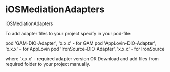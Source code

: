 # iOSMediationAdapters
iOSMediationAdapters

To add adapter files to your project specify in your pod-file:


  pod 'GAM-DIO-Adapter', 'x.x.x' - for GAM
  pod 'AppLovin-DIO-Adapter', 'x.x.x' - for AppLovin
  pod 'IronSource-DIO-Adapter', 'x.x.x' - for IronSource
  
  
where 'x.x.x' - required adapter version
    OR
Download and add files from required folder to your project manually.
